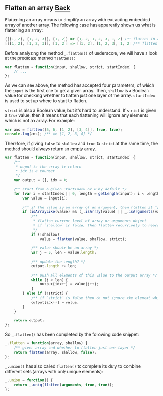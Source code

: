 ## Flatten an array [Back](./../underscore.md)

Flattening an array means to simplify an array with extracting embedded array of another array. The following case has apparently shown us what is flattening an array:

```js
[[[1, 2], [1, 2, 3]], [1, 2]] => [1, 2, 1, 2, 3, 1, 2] /** flatten in a deep way */
[[[1, 2], [1, 2, 3]], [1, 2]] => [[1, 2], [1, 2, 3], 1, 2] /** flatten only one layer */
```

Before analyzing the method `_.flatten()` of underscore, we will have a look at the predicate method `flatten()`:

```js
var flatten = function(input, shallow, strict, startIndex) {
    // ...
};
```

As we can see above, the method has accepted four parameters, of which the `input` is the first one to get a given array. Then, `shallow` is a Boolean value for checking whether to flatten just one layer of the array. `startIndex` is used to set up where to start to flatten.

`strict` is also a Boolean value, but it's hard to understand. If `strict` is given a `true` value, then it means that each flattening will ignore any elements which is not an array. For example:

```js
var ans = flatten([5, 6, [1, 2], [3, 4]], true, true);
console.log(ans); /** => [1, 2, 3, 4] */
```

Therefore, if giving `false` to `shallow` and `true` to `strict` at the same time, the method should always return an empty array.

```js
var flatten = function(input, shallow, strict, startIndex) {
    /**
     * ouput is the array to return
     * idx is a counter
     */
    var output = [], idx = 0;
    
    /** start from a given startIndex or 0 by default */
    for (var i = startIndex || 0, length = getLength(input); i < length; i++) {
        var value = input[i];
        
        /** if the value is an array of an argument, then flatten it */
        if (isArrayLike(value) && (_.isArray(value) || _.isArguments(value))) {
            /**
             * flatten current level of array or arguments object
             * if `shallow` is false, then flatten recursively to reassign the value
             */
            if (!shallow) 
                value = flatten(value, shallow, strict);
            
            /** value shoule be an array */
            var j = 0, len = value.length;
            
            /** update the length? */
            output.length += len;
            
            /** push all elements of this value to the output array */
            while (j < len) {
                output[idx++] = value[j++];
            }
        } else if (!strict) { 
            /** if `strict` is false then do not ignore the element which is not an array */
            output[idx++] = value;
        }
    }
    
    return output;
};
```

So `_.flatten()` has been completed by the following code snippet:

```js
_.flatten = function(array, shallow) {
    /** given array and whether to flatten just one layer */
    return flatten(array, shallow, false);
};
```

`_.union()` has also called `flatten()` to complete its duty to combine different sets (arrays with only unique elements):

```js
_.union = function() {
    return _.uniq(flatten(arguments, true, true));
};
```
